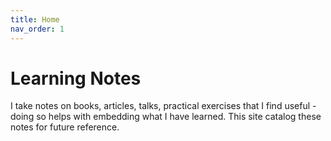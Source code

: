 ```yaml
---
title: Home
nav_order: 1
---
```

# Learning Notes

I take notes on books, articles, talks, practical exercises that I find useful - doing so helps with embedding what I have learned. This site catalog these notes for future reference.